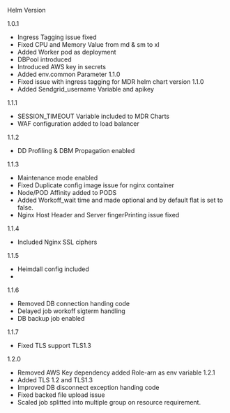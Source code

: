 Helm Version 

1.0.1
  - Ingress Tagging issue fixed
  - Fixed CPU and Memory Value from md & sm to xl
  - Added Worker pod as deployment
  - DBPool introduced
  - Introduced AWS key in secrets
  - Added env.common Parameter 
1.1.0
  - Fixed issue with ingress tagging for MDR helm chart version 1.1.0
  - Added Sendgrid_username Variable and apikey 

1.1.1
  - SESSION_TIMEOUT Variable included to MDR Charts
  - WAF configuration added to load balancer

1.1.2
 
  - DD Profiling & DBM Propagation enabled

1.1.3
  - Maintenance mode enabled
  - Fixed Duplicate config image issue for nginx container
  - Node/POD Affinity added to PODS
  - Added Workoff_wait time and made optional and by default flat is set to false.
  - Nginx Host Header and Server fingerPrinting issue fixed
    
1.1.4
  - Included Nginx SSL ciphers
    
1.1.5
  - Heimdall config included
  - 
1.1.6
  - Removed DB connection handing code
  - Delayed job workoff sigterm handling
  - DB backup job enabled
    
1.1.7
  - Fixed TLS support TLS1.3
    
1.2.0
  - Removed AWS Key dependency added Role-arn as env variable
1.2.1
  - Added TLS 1.2 and TLS1.3
  - Improved DB disconnect exception handing code
  - Fixed backed file upload issue
  - Scaled job splitted into multiple group on resource requirement.

